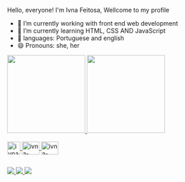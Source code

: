 Hello, everyone! I'm Ivna Feitosa, Wellcome to my profile



- 🔭 I’m currently working with front end web development
- 🌱 I’m currently learning HTML, CSS AND JavaScript
- 💬 languages: Portuguese and english
- 😄 Pronouns: she, her

<div>
  <a href="https://github.com/IvnaFeitosa">
    <img height="180em" src="https://github-readme-stats.vercel.app/api?username=ivnafeitosa&show_icons=true&theme=radical"/>
    <img height="180em" src="https://github-readme-stats.vercel.app/api/top-langs/?username=ivnafeitosa&theme=radical"/>

</div>
 
  
<div style:"display: inline_block"><br>
 <img align="center" alt="ivna-figma" height="30em" wifth="40" src="https://cdn.jsdelivr.net/gh/devicons/devicon/icons/figma/figma-original.svg" />
 <img align="center" alt="ivna-html" height="30em" width="40" src="https://cdn.jsdelivr.net/gh/devicons/devicon/icons/html5/html5-original.svg" />
 <img align="center" alt="ivna-html" height="30em" width="40" src="https://cdn.jsdelivr.net/gh/devicons/devicon/icons/css3/css3-original.svg" />
</div>

##

<div>
  <a href="https://www.linkedin.com/in/ivna-feitosa-263b82123/" target="_blank"> <img src="https://img.shields.io/badge/LinkedIn-0077B5?style=for-the-badge&logo=linkedin&logoColor=white"> 
  <a href="mailto:ivnacontato.dev@gmail.com" target="_blank"> <img src="https://img.shields.io/badge/Gmail-D14836?style=for-the-badge&logo=gmail&logoColor=white">
  <a href="https://discord.gg/fUmXdfFf" target="_blank"> <img src="https://img.shields.io/badge/Discord-5865F2?style=for-the-badge&logo=discord&logoColor=white">
</div>
  

